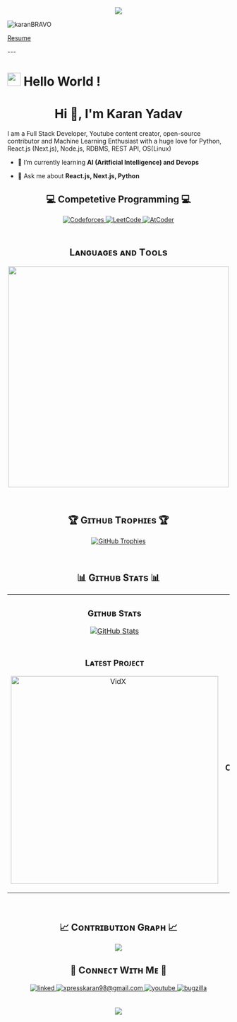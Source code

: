 <div align="center">
<img src=https://user-images.githubusercontent.com/77043443/193553031-add42aeb-63ba-4c8e-9eb3-5b5f315ccc26.png />
</div>

<!--Profile Count Badge-->
<p align="left">
  <img src="https://komarev.com/ghpvc/?username=karanBRAVO&label=Profile%20views&color=770677&style=for-the-badge&logo=star" alt="karanBRAVO" style="padding-right:20px;" />
</p>
<p>
  <a href="https://github.com/user-attachments/files/18586692/Karan_Yadav_Resume-1.pdf">Resume</a>
</p>
---
<br />

<!--Start Intro-->
# <img src="https://emojis.slackmojis.com/emojis/images/1531849430/4246/blob-sunglasses.gif?1531849430" width="30"/> Hello World !
<h1 align="center">Hi 👋, I'm Karan Yadav</h1>

<p align="left">I am a Full Stack Developer, Youtube content creator, open-source contributor and Machine Learning Enthusiast with a huge love for Python, React.js (Next.js), Node.js, RDBMS, REST API, OS(Linux) </p>

- 🌱 I’m currently learning **AI (Aritficial Intelligence) and Devops**

- 💬 Ask me about **React.js, Next.js, Python**

<!--Competetive programming Section--> 

<h2 align="center">💻 Competetive Programming 💻</h2>
<div align="center">

<a href="https://codeforces.com/profile/karanyadav_bravo98" target="_blank">
  <img src="https://img.shields.io/badge/Codeforces-1F8ACB?style=for-the-badge&logo=codeforces&logoColor=white" alt="Codeforces" style="margin-bottom: 5px;" />
</a>

<a href="https://leetcode.com/Karan-Yadav/" target="_blank">
  <img src="https://img.shields.io/badge/LeetCode-FFA116?style=for-the-badge&logo=leetcode&logoColor=white" alt="LeetCode" style="margin-bottom: 5px;" />
</a>

<a href="https://atcoder.jp/users/Karan_Yadav" target="_blank">
  <img src="https://img.shields.io/badge/AtCoder-00ACD7?style=for-the-badge&logo=none&logoColor=white" alt="AtCoder" style="margin-bottom: 5px;" />
</a>

</div>

<br />

<!--Languages and Tools Section-->       
<h2 align="center">Lᴀɴɢᴜᴀɢᴇs ᴀɴᴅ Tᴏᴏʟs</h2> 
<p align="center">
<img width="500px"  src="https://skillicons.dev/icons?i=py,java,html,css,nodejs,django,solidity,postgres,vscode,docker,aws,postman,linux,git,kubernetes,c,vim,windows,vite,vercel,ts,threejs,tensorflow,tailwind,sklearn,sublime,redux,redis,react,opencv,npm,nodejs,nextjs,mongodb,materialui,md,kali,kafka,js,graphql,flask,firebase,express,cpp,blender,androidstudio,go,neovim,bash,ubuntu,vue,angular&perline=10"  />
</p>
<br />

<!--Trophies Section-->   
<h2 align="center">🏆 Gɪᴛʜᴜʙ Tʀᴏᴘʜɪᴇs 🏆</h2>
<p align="center">
  <a href="https://github.com/karanBRAVO/github-profile-trophy">
    <img src="https://github-profile-trophy.vercel.app/?username=karanBRAVO&row=2&column=6&margin-w=20&margin-h=20" alt="GitHub Trophies">
  </a>
</p>
<br />

<!--Github stats Table--> 
<h2 align="center">📊 Gɪᴛʜᴜʙ Sᴛᴀᴛs 📊</h2>

<table width="100%">
  <tr>
    <td width="50%">
      <h3 align="center"><strong>Gɪᴛʜᴜʙ Sᴛᴀᴛs</strong></h3>
      <p align="center">
        <a href="https://github.com/karanBRAVO">
          <img align="center" src="https://github-readme-stats.vercel.app/api?username=karanBRAVO&count_private=true&show_icons=true&theme=nightowl" alt="GitHub Stats" />
        </a>
      </p>
    </td>
    <td width="50%">
      <h3 align="center"><strong>Sᴛʀᴇᴀᴋ Sᴛᴀᴛs</strong></h3>
      <p align="center">
        <a href="https://github.com/karanBRAVO">
          <img align="center" src="https://streak-stats.demolab.com?user=karanBRAVO&theme=nightowl" alt="Streak Stats" />
        </a>
      </p>
    </td>
  </tr>
  <tr>
    <td width="50%">
      <h3 align="center"><strong>Lᴀᴛᴇsᴛ Pʀᴏᴊᴇᴄᴛ</strong></h3>
      <p align="center">
        <a href="https://github.com/karanBRAVO/VidX">
          <img align="center" width="470" src="https://github-readme-stats.vercel.app/api/pin/?username=karanBRAVO&repo=VidX&theme=nightowl&show_owner=true" alt="VidX" />
        </a>
      </p>
    </td>
    <td width="50%">
      <h3 align="center"><strong>Tᴏᴘ Cᴏɴᴛʀɪʙᴜᴛɪᴏɴs</strong></h3>
      <p align="center">
        <a href="https://github.com/karanBRAVO">
          <img align="center" src="https://github-contributor-stats.vercel.app/api?username=karanBRAVO&limit=3&theme=nightowl&show_owner=true&combine_all_yearly_contributions=true" alt="Top Repo" />
        </a>
      </p>
    </td>
  </tr>
</table>
<br />

<!--Contribution Graph-->
<h2 align="center">📈 Cᴏɴᴛʀɪʙᴜᴛɪᴏɴ Gʀᴀᴘʜ 📈</h2>
<div align="center">
    <img src="https://github-readme-activity-graph.vercel.app/graph?username=karanBRAVO&bg_color=011627&color=79d3c3&line=c792ea&point=ffeb95&area=true&hide_border=false" border-radius="15">
</div>

<!--Contact Section--> 

<h2 align="center">🤝 Cᴏɴɴᴇᴄᴛ Wɪᴛʜ Mᴇ 🤝 </h2>
<div align="center">

<a href="www.linkedin.com/in/karanyadav98" target="_blank">
  <img src="https://img.shields.io/badge/linkedin-%231E77B5.svg?&style=for-the-badge&logo=linkedin&logoColor=white" alt=linked in style="margin-bottom: 5px;" />
</a>
  
<a href="mailto:xpresskaran98@gmail.com" target="_blank">
  <img src="https://img.shields.io/badge/Gmail-D14836?style=for-the-badge&logo=gmail&logoColor=white" alt=xpresskaran98@gmail.com mail style="margin-bottom: 5px;" />
</a>

<a href="www.youtube.com/@K.Y_KaranYadav98" target="_blank">
  <img src="https://img.shields.io/badge/YouTube-red?style=for-the-badge&logo=youtube&logoColor=white" alt=youtube style="margin-bottom: 5px;" />
</a>

<a href="https://bugzilla.mozilla.org/user_profile?user_id=762157" target="_blank">
  <img src="https://img.shields.io/badge/Bugzilla-green?style=for-the-badge&logo=bugzilla&logoColor=white" alt=bugzilla style="margin-bottom: 5px;" />
</a>

</div>

<br/>

<!--Ending--> 
<p align="center">
  <img src="https://capsule-render.vercel.app/api?type=waving&color=gradient&height=65&section=footer"/>
</p>
